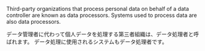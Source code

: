 
Third-party organizations that process personal data on behalf of a data controller are known as data processors. 
Systems used to process data are also data processors.

データ管理者に代わって個人データを処理する第三者組織は、データ処理者と呼ばれます。
データ処理に使用されるシステムもデータ処理者です。
